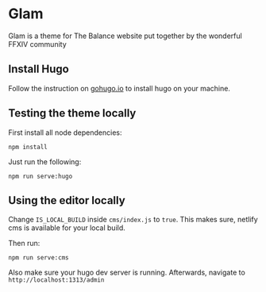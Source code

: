 # Glam

Glam is a theme for The Balance website put together by the wonderful FFXIV community

## Install Hugo
Follow the instruction on [gohugo.io](https://gohugo.io/getting-started/installing/) to install hugo on your machine.

## Testing the theme locally

First install all node dependencies:

```
npm install
```

Just run the following:

```
npm run serve:hugo
```

## Using the editor locally

Change `IS_LOCAL_BUILD` inside `cms/index.js` to `true`.  This makes sure, netlify cms is available for your local build.

Then run:

```
npm run serve:cms
```

Also make sure your hugo dev server is running. Afterwards, navigate to `http://localhost:1313/admin`
